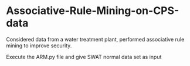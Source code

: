 # Associative-Rule-Mining-on-CPS-data
Considered data from a water treatment plant, performed associative rule mining to improve security.

Execute the ARM.py file and give SWAT normal data set as input
